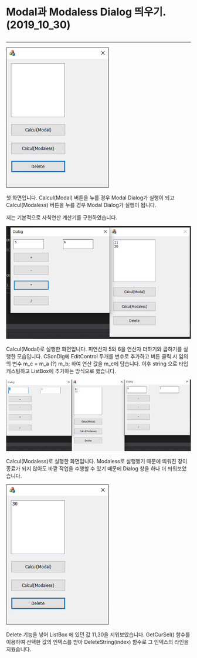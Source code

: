 # Modal과 Modaless Dialog 띄우기. (2019_10_30)

## 

------------------------------------------------------------------------------

![first](./img/first.PNG)

첫 화면입니다.
Calcul(Modal) 버튼을 누를 경우 Modal Dialog가 실행이 되고
Calcul(Modaless) 버튼을 누를 경우 Modal Dialog가 실행이 됩니다.

저는 기본적으로 사칙연산 계산기를 구현하였습니다.

![second](./img/second.PNG)

Calcul(Modal)로 실행한 화면입니다.
피연산자 5와 6을
연산자 더하기와 곱하기를 실행한 모습입니다.
CSonDlg에 EditControl 두개를 변수로 추가하고
버튼 클릭 시 임의의 변수 m_c = m_a (?) m_b; 하여
연산 값을 m_c에 담습니다. 이후 string 으로 타입 캐스팅하고
ListBox에 추가하는 방식으로 했습니다.

![cap3](./img/cap3.PNG)

Calcul(Modaless)로 실행한 화면입니다.
Modaless로 실행했기 때문에 띄워진 창이 종료가 되지 않아도 바깥 작업을 수행할 수 있기 때문에
Dialog 창을 하나 더 띄워보았습니다.

![cap4](./img/cap4.PNG)

Delete 기능을 넣어 ListBox 에 있던 값 11,30을 지워보았습니다.
GetCurSel() 함수를 이용하여 선택한 값의 인덱스를 받아 
DeleteString(index) 함수로 그 인덱스의 라인을 지웠습니다. 

